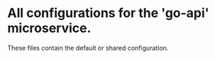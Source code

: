 # All configurations for the 'go-api' microservice.

These files contain the default or shared configuration.